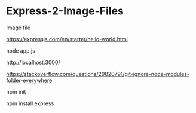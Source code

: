# Express-2-Image-Files
Image file

https://expressjs.com/en/starter/hello-world.html

node app.js

http://localhost:3000/

https://stackoverflow.com/questions/29820791/git-ignore-node-modules-folder-everywhere

npm init

npm install express
